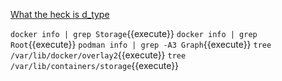 
[What the heck is d_type](https://linuxer.pro/2017/03/what-is-d_type-and-why-docker-overlayfs-need-it/)

``docker info | grep Storage``{{execute}}
``docker info | grep Root``{{execute}}
``podman info | grep -A3 Graph``{{execute}}
``tree /var/lib/docker/overlay2``{{execute}}
``tree /var/lib/containers/storage``{{execute}}
